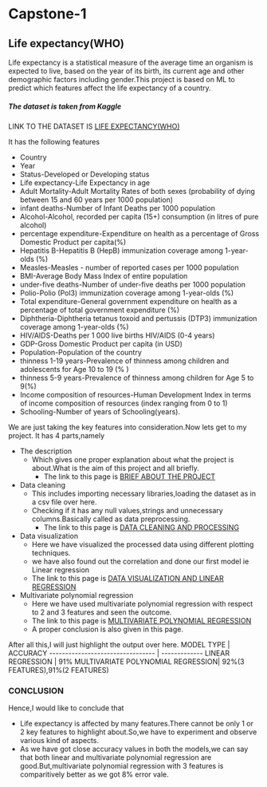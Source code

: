 # Capstone-1
## Life expectancy(WHO)
Life expectancy is a statistical measure of the average time an organism is expected to live, based on the year of its birth, its current age and other demographic factors including gender.This project is based on ML to predict which features affect the life expectancy of a country.
##### The dataset is taken from Kaggle
LINK TO THE DATASET IS 
[LIFE EXPECTANCY(WHO)](https://www.kaggle.com/kumarajarshi/life-expectancy-who)

It has the following features
* Country
* Year
* Status-Developed or Developing status
* Life expectancy-Life Expectancy in age
* Adult Mortality-Adult Mortality Rates of both sexes (probability of dying between 15 and 60 years per 1000 population)
* infant deaths-Number of Infant Deaths per 1000 population
* Alcohol-Alcohol, recorded per capita (15+) consumption (in litres of pure alcohol)
* percentage expenditure-Expenditure on health as a percentage of Gross Domestic Product per capita(%)
* Hepatitis B-Hepatitis B (HepB) immunization coverage among 1-year-olds (%)
* Measles-Measles - number of reported cases per 1000 population
* BMI-Average Body Mass Index of entire population
* under-five deaths-Number of under-five deaths per 1000 population
* Polio-Polio (Pol3) immunization coverage among 1-year-olds (%)
* Total expenditure-General government expenditure on health as a percentage of total government expenditure (%)
* Diphtheria-Diphtheria tetanus toxoid and pertussis (DTP3) immunization coverage among 1-year-olds (%)
* HIV/AIDS-Deaths per 1 000 live births HIV/AIDS (0-4 years)
* GDP-Gross Domestic Product per capita (in USD)
* Population-Population of the country
* thinness 1-19 years-Prevalence of thinness among children and adolescents for Age 10 to 19 (% )
* thinness 5-9 years-Prevalence of thinness among children for Age 5 to 9(%)
* Income composition of resources-Human Development Index in terms of income composition of resources (index ranging from 0 to 1)
* Schooling-Number of years of Schooling(years).

We are just taking the key features into consideration.Now lets get to my project.
It has 4 parts,namely
* The description
  * Which gives one proper explanation about what the project is about.What is the aim of this project and all briefly.
    * The link to this page is [BRIEF ABOUT THE PROJECT](https://colab.research.google.com/drive/1JvB8dkzodRVzE1HHm8r9CTv2OZc6zO98)
* Data cleaning
  * This includes importing necessary libraries,loading the dataset as in a csv file over here.
  * Checking if it has any null values,strings and unnecessary columns.Basically called as data preprocessing.
    * The link to this page is [DATA CLEANING AND PROCESSING](https://colab.research.google.com/drive/1HzixfGVbCFoTKbV2aXRbtJGcpmcObx32)
* Data visualization 
  * Here we have visualized the processed data using different plotting techniques.
  * we have also found out the correlation and done our first model ie Linear regression
   * The link to this page is [DATA VISUALIZATION AND LINEAR REGRESSION](https://colab.research.google.com/drive/1wHmO2ilU9qFYV_oj6l0uCREcNMXl3mB1)
* Multivariate polynomial regression
  * Here we have used multivariate polynomial regression with respect to 2 and 3 features and seen the outcome.
   * The link to this page is [MULTIVARIATE POLYNOMIAL REGRESSION](https://colab.research.google.com/drive/1fTHLJbJ08LigXfI-jmeZvBe3uLCxZjmB)
   * A proper conclusion is also given in this page.
   
After all this,I will just highlight the output over here.
MODEL TYPE                        | ACCURACY
--------------------------------- | -------------
LINEAR REGRESSION                 | 91%
MULTIVARIATE POLYNOMIAL REGRESSION| 92%(3 FEATURES),91%(2 FEATURES)
### CONCLUSION
Hence,I would like to conclude that
* Life expectancy is affected by many features.There cannot be only 1 or 2 key features to highlight about.So,we have to experiment and observe various kind of aspects.
* As we have got close accuracy values in both the models,we can say that both linear and multivariate polynomial regression are good.But,multivariate polynomial regression with 3 features is comparitively better as we got 8% error vale.
                      
